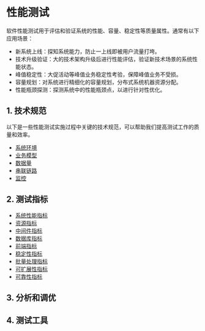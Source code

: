 # 性能测试<!-- omit in toc -->

软件性能测试用于评估和验证系统的性能、容量、稳定性等质量属性。通常有以下应用场景：

- 新系统上线：探知系统能力，防止一上线即被用户流量打垮。
- 技术升级验证：大的技术架构升级后进行性能评估，验证新技术场景的系统性能状态。
- 峰值稳定性：大促活动等峰值业务稳定性考验，保障峰值业务不受损。
- 容量规划：对系统进行精细化的容量规划，分布式系统机器资源分配。
- 性能瓶颈探测：探测系统中的性能瓶颈点，以进行针对性优化。

## 1. 技术规范

以下是一些性能测试实施过程中关键的技术规范，可以帮助我们提高测试工作的质量和效率。

- [系统环境](./1.技术规范/1.1.系统环境.md)
- [业务模型](./1.技术规范/1.2.业务模型.md)
- [数据量](./1.技术规范/1.3.数据量.md)
- [串联链路](./1.技术规范/1.4.串联链路.md)
- [监控](./1.技术规范/1.5.监控.md)

## 2. 测试指标

- [系统性能指标](./2.测试指标/2.1.系统性能指标.md)
- [资源指标](./2.测试指标/2.2.资源指标.md)
- [中间件指标](./2.测试指标/2.3.中间件指标.md)
- [数据库指标](./2.测试指标/2.4.数据库指标.md)
- [前端指标](./2.测试指标/2.5.前端指标.md)
- [稳定性指标](./2.测试指标/2.6.稳定性指标.md)
- [批量处理指标](./2.测试指标/2.7.批量处理指标.md)
- [可扩展性指标](./2.测试指标/2.8.可扩展性指标.md)
- [可靠性指标](./2.测试指标/2.9.可靠性指标.md)

## 3. 分析和调优

## 4. 测试工具
